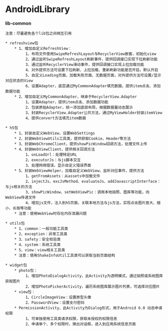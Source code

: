 # AndroidLibrary

**lib-common**

    注意：尽量避免各个lib包之间相互引用

    * refreshview包
        * 1、增加自定义RefreshView：
             1、布局文件使用SwipeRefreshLayout与RecyclerView嵌套，初始化view
             2、通过监听SwipeRefreshLayout刷新事件，提供回调接口实现下拉刷新功能
             3、通过监听RecyclerView滑动事件，提供回调接口实现上拉加载功能
             4、对外提供方法可设置下拉刷新、上拉加载、重新刷新功能是否开启，默认开启
             5、自定义Loading页面、加载失败页面、无数据页面，对外提供方法可设置/显示对应状态的View
             6、设置Adapter，底层通过MyCommonAdapter填充数据，提供item点击、添加数据功能
        * 2、增加自定义MyCommonAdapter，继承于RecyclerView.Adapter
             1、设置Adapter，提供item点击、添加数据功能
             2、包装原始Adapter，统一添加底部布局，根据数据量动态展示
             3、封装RecyclerView.Adapter公共方法，通过MyViewHolder封装itemView
             4、提供convert方法填充item数据

    * h5包
        * 1、封装自定义WebView，设置WebSettings
        * 2、封装WebViewUtils工具类，提供获取Cookie，Header等方法
        * 3、封装WebChromeClient，提供showPicWindow回调方法，处理文件上传
        * 4、封装WebViewClient，提供相关回调方法
             1、onLoadUrl：处理特定URL
             2、executorJs：与js脚本交互
             3、处理网络错误，显示自定义错误界面
        * 5、封装WebViewHelper，加载自定义WebView，监听对应事件，提供方法
             1、getFromAssets：从assets中加载文件
             2、injectJs、excJsMethod、evaluateJs、addJavascriptInterface：与js相关的方法
             3、showPicWindow、setWebViewPic：调用本地拍照、图库等功能，向WebView传递文件
             4、增加js文件，注入到h5页面，关联本地方法与js方法，实现点击图片放大、缩小、长按等功能
        * 注意：使用WebView时存在内存泄漏问题

    * utils包
        * 1、common：一般功能工具类
        * 2、exception：异常工具类
        * 3、safety：安全校验类
        * 4、system：系统工具类
        * 5、view：view相关工具类
        * 注意：使用ShakeInfoUtil工具类可以获取当前页面结构

    * widget包
        * photo包：
             1、增加PhotoDialogActivity，此Activity为透明模式，通过拍照或系统图库获取图片
             2、增加PhotoPickerActivity，遍历系统图库展示图片列表，可选择对应图片
        * view包：
             1、CircleImageView：设置原型头像
             2、PasswordView：设置支付密码
        * PermissionActivity，此Activity为Dialog形式，用于Android 6.0 动态申请权限
             1、可单独使用工具类请求权限，获取未授权的权限信息
             2、申请单个、多个权限时，弹出对话框，进入到应用系统信息页面




